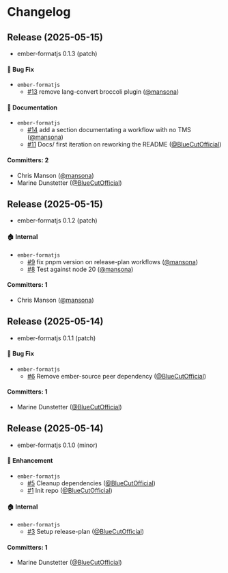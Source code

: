 # Changelog

## Release (2025-05-15)

* ember-formatjs 0.1.3 (patch)

#### :bug: Bug Fix
* `ember-formatjs`
  * [#13](https://github.com/mainmatter/ember-formatjs/pull/13) remove lang-convert broccoli plugin ([@mansona](https://github.com/mansona))

#### :memo: Documentation
* `ember-formatjs`
  * [#14](https://github.com/mainmatter/ember-formatjs/pull/14) add a section documentating a workflow with no TMS ([@mansona](https://github.com/mansona))
  * [#11](https://github.com/mainmatter/ember-formatjs/pull/11) Docs/ first iteration on reworking the README ([@BlueCutOfficial](https://github.com/BlueCutOfficial))

#### Committers: 2
- Chris Manson ([@mansona](https://github.com/mansona))
- Marine Dunstetter ([@BlueCutOfficial](https://github.com/BlueCutOfficial))

## Release (2025-05-15)

* ember-formatjs 0.1.2 (patch)

#### :house: Internal
* `ember-formatjs`
  * [#9](https://github.com/mainmatter/ember-formatjs/pull/9) fix pnpm version on release-plan workflows ([@mansona](https://github.com/mansona))
  * [#8](https://github.com/mainmatter/ember-formatjs/pull/8) Test against node 20 ([@mansona](https://github.com/mansona))

#### Committers: 1
- Chris Manson ([@mansona](https://github.com/mansona))

## Release (2025-05-14)

* ember-formatjs 0.1.1 (patch)

#### :bug: Bug Fix
* `ember-formatjs`
  * [#6](https://github.com/mainmatter/ember-formatjs/pull/6) Remove ember-source peer dependency ([@BlueCutOfficial](https://github.com/BlueCutOfficial))

#### Committers: 1
- Marine Dunstetter ([@BlueCutOfficial](https://github.com/BlueCutOfficial))

## Release (2025-05-14)

* ember-formatjs 0.1.0 (minor)

#### :rocket: Enhancement
* `ember-formatjs`
  * [#5](https://github.com/mainmatter/ember-formatjs/pull/5) Cleanup dependencies ([@BlueCutOfficial](https://github.com/BlueCutOfficial))
  * [#1](https://github.com/mainmatter/ember-formatjs/pull/1) Init repo ([@BlueCutOfficial](https://github.com/BlueCutOfficial))

#### :house: Internal
* `ember-formatjs`
  * [#3](https://github.com/mainmatter/ember-formatjs/pull/3) Setup release-plan ([@BlueCutOfficial](https://github.com/BlueCutOfficial))

#### Committers: 1
- Marine Dunstetter ([@BlueCutOfficial](https://github.com/BlueCutOfficial))

